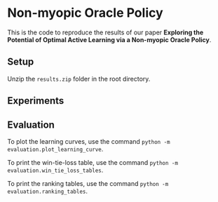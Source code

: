 # Non-myopic Oracle Policy

This is the code to reproduce the results of our paper **Exploring the Potential of Optimal Active Learning via a Non-myopic Oracle Policy**.

## Setup
Unzip the `results.zip` folder in the root directory.

## Experiments

## Evaluation
To plot the learning curves, use the command `python -m evaluation.plot_learning_curve`.

To print the win-tie-loss table, use the command `python -m evaluation.win_tie_loss_tables`.

To print the ranking tables, use the command `python -m evaluation.ranking_tables`.
